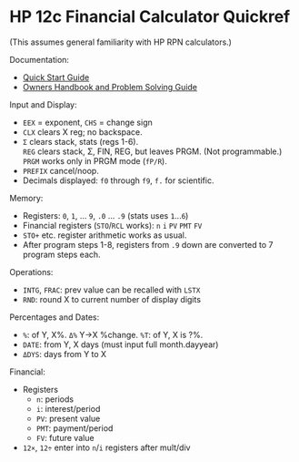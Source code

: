 HP 12c Financial Calculator Quickref
====================================

(This assumes general familiarity with HP RPN calculators.)

Documentation:
* [Quick Start Guide][qs]
* [Owners Handbook and Problem Solving Guide][oh]

Input and Display:
* `EEX` = exponent, `CHS` = change sign
* `CLX` clears X reg; no backspace.
* `Σ` clears stack, stats (regs 1-6).  
  `REG` clears stack, Σ, FIN, REG, but leaves PRGM. (Not programmable.)  
  `PRGM` works only in PRGM mode (`fP/R`).
* `PREFIX` cancel/noop.
* Decimals displayed: `f0` through `f9`, `f.` for scientific.

Memory:
* Registers: `0`, `1`, ... `9`, `.0` ... `.9` (stats uses `1`...`6`)
* Financial registers (`STO`/`RCL` works): `n` `i` `PV` `PMT` `FV`
* `STO+` etc. register arithmetic works as usual.
* After program steps 1-8, registers from `.9` down
  are converted to 7 program steps each.

Operations:
* `INTG`, `FRAC`: prev value can be recalled with `LSTX`
* `RND`: round X to current number of display digits

Percentages and Dates:
* `%`: of Y, X%.  `Δ%` Y→X %change.  `%T`: of Y, X is ?%.
* `DATE`: from Y, X days (must input full month.dayyear)
* `ΔDYS`: days from Y to X

Financial:
* Registers
  * `n`: periods
  * `i`: interest/period
  * `PV`: present value
  * `PMT`: payment/period
  * `FV`: future value
* `12×`, `12÷` enter into `n`/`i` registers after mult/div


[qs]: http://www.hp.com/ctg/Manual/c01798099.pdf
[oh]: http://h10032.www1.hp.com/ctg/Manual/bpia5309.pdf
